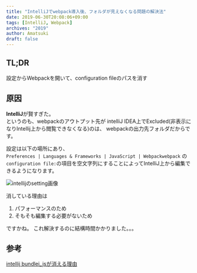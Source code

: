 ```yaml
---
title: "IntelliJでwebpack導入後、フォルダが見えなくなる問題の解決法"
date: 2019-06-30T20:08:06+09:00
tags: [IntelliJ, Webpack]
archives: "2019"
author: Amatsuki
draft: false
---
```

## TL;DR
設定からWebpackを開いて、configuration fileのパスを消す

## 原因
**IntelliJ**が賢すぎた。  
というのも、webpackのアウトプット先が
intelliJ IDEA上でExcluded(非表示になりIntellij上から閲覧できなくなる)のは、
webpackの出力先フォルダだからです。

設定は以下の場所にあり、  
`Preferences | Languages & Frameworks | JavaScript | Webpackwebpack`  の`configuration file:`の項目を空文字列にすることによってIntelliJ上から編集できるようになります。  

![intellijのsetting画像](/resources/intellij/intellij-webpack.png)

消している理由は

1. パフォーマンスのため  
2. そもそも編集する必要がないため

ですかね。
これ解決するのに結構時間かかりました。。。

## 参考
[intellij bundlei\_jsが消える理由](https://youtrack.jetbrains.com/issue/WEB-35875)
